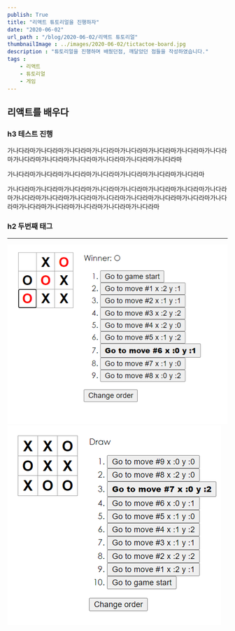 ```yaml
---
publish: True
title: "리액트 튜토리얼을 진행하자"
date: "2020-06-02"
url_path : "/blog/2020-06-02/리액트 튜토리얼"
thumbnailImage : ../images/2020-06-02/tictactoe-board.jpg
description : "튜토리얼을 진행하며 배웠던점, 깨달았던 점들을 작성하였습니다."
tags : 
    - 리액트
    - 튜토리얼
    - 게임
---
```



## 리액트를 배우다
### h3 테스트 진행
가나다라마가나다라마가나다라마가나다라마가나다라마가나다라마가나다라마가나다라마가나다라마가나다라마가나다라마가나다라마가나다라마가나다라마

가나다라마가나다라마가나다라마가나다라마가나다라마가나다라마가나다라마

가나다라마가나다라마가나다라마가나다라마가나다라마가나다라마가나다라마가나다라마가나다라마가나다라마가나다라마가나다라마가나다라마가나다라마가나다라마가나다라마가나다라마가나다라마가나다라마가나다라마가나다라마
### h2 두번째 태그


---

![win](../images/2020-06-02/tictactoe-win.png)
![draw](../images/2020-06-02/tictactoe-draw.png)